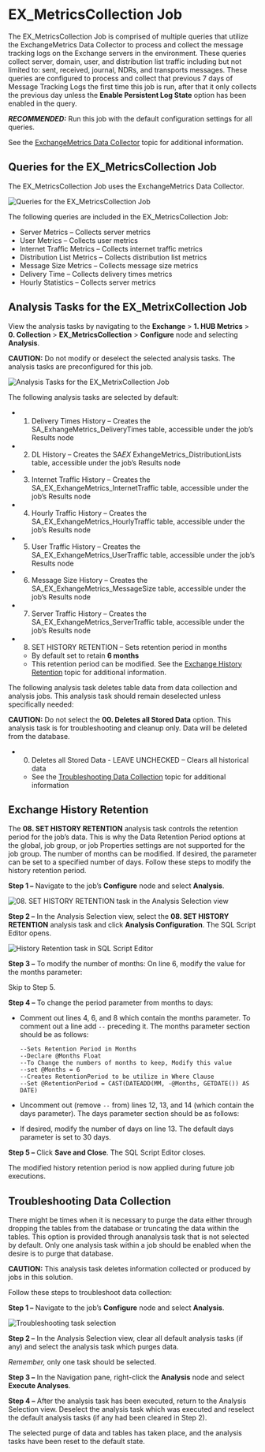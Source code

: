 # EX_MetricsCollection Job

The EX_MetricsCollection Job is comprised of multiple queries that utilize the ExchangeMetrics Data
Collector to process and collect the message tracking logs on the Exchange servers in the
environment. These queries collect server, domain, user, and distribution list traffic including but
not limited to: sent, received, journal, NDRs, and transports messages. These queries are configured
to process and collect that previous 7 days of Message Tracking Logs the first time this job is run,
after that it only collects the previous day unless the **Enable Persistent Log State** option has
been enabled in the query.

**_RECOMMENDED:_** Run this job with the default configuration settings for all queries.

See the
[ExchangeMetrics Data Collector](/versioned_docs/enterpriseauditor_11.6/enterpriseauditor/admin/datacollector/exchangemetrics/overview.md)
topic for additional information.

## Queries for the EX_MetricsCollection Job

The EX_MetricsCollection Job uses the ExchangeMetrics Data Collector.

![Queries for the EX_MetricsCollection Job](/img/versioned_docs/enterpriseauditor_11.6/enterpriseauditor/solutions/exchange/hubmetrics/collection/metricscollectionqueries.webp)

The following queries are included in the EX_MetricsCollection Job:

- Server Metrics – Collects server metrics
- User Metrics – Collects user metrics
- Internet Traffic Metrics – Collects internet traffic metrics
- Distribution List Metrics – Collects distribution list metrics
- Message Size Metrics – Collects message size metrics
- Delivery Time – Collects delivery times metrics
- Hourly Statistics – Collects server metrics

## Analysis Tasks for the EX_MetrixCollection Job

View the analysis tasks by navigating to the **Exchange** > **1. HUB Metrics** > **0. Collection** >
**EX_MetricsCollection** > **Configure** node and selecting **Analysis**.

**CAUTION:** Do not modify or deselect the selected analysis tasks. The analysis tasks are
preconfigured for this job.

![Analysis Tasks for the EX_MetrixCollection Job](/img/versioned_docs/enterpriseauditor_11.6/enterpriseauditor/solutions/exchange/hubmetrics/collection/metricscollectionanalysis.webp)

The following analysis tasks are selected by default:

-   1. Delivery Times History – Creates the SA_ExhangeMetrics_DeliveryTimes table, accessible under
       the job’s Results node
-   2. DL History – Creates the SA*EX* ExhangeMetrics_DistributionLists table, accessible under the
       job’s Results node
-   3. Internet Traffic History – Creates the SA_EX_ExhangeMetrics_InternetTraffic table, accessible
       under the job’s Results node
-   4. Hourly Traffic History – Creates the SA_EX_ExhangeMetrics_HourlyTraffic table, accessible
       under the job’s Results node
-   5. User Traffic History – Creates the SA_EX_ExhangeMetrics_UserTraffic table, accessible under
       the job’s Results node
-   6. Message Size History – Creates the SA_EX_ExhangeMetrics_MessageSize table, accessible under
       the job’s Results node
-   7. Server Traffic History – Creates the SA_EX_ExhangeMetrics_ServerTraffic table, accessible
       under the job’s Results node
-   8. SET HISTORY RETENTION – Sets retention period in months

    - By default set to retain **6 months**
    - This retention period can be modified. See the
      [Exchange History Retention](#exchange-history-retention) topic for additional information.

The following analysis task deletes table data from data collection and analysis jobs. This analysis
task should remain deselected unless specifically needed:

**CAUTION:** Do not select the **00. Deletes all Stored Data** option. This analysis task is for
troubleshooting and cleanup only. Data will be deleted from the database.

-   0. Deletes all Stored Data - LEAVE UNCHECKED – Clears all historical data

    - See the [Troubleshooting Data Collection](#troubleshooting-data-collection) topic for
      additional information

## Exchange History Retention

The **08. SET HISTORY RETENTION** analysis task controls the retention period for the job’s data.
This is why the Data Retention Period options at the global, job group, or job Properties settings
are not supported for the job group. The number of months can be modified. If desired, the parameter
can be set to a specified number of days. Follow these steps to modify the history retention period.

**Step 1 –** Navigate to the job’s **Configure** node and select **Analysis**.

![08. SET HISTORY RETENTION task in the Analysis Selection view](/img/versioned_docs/enterpriseauditor_11.6/enterpriseauditor/solutions/exchange/hubmetrics/collection/sethistoryretentiontask.webp)

**Step 2 –** In the Analysis Selection view, select the **08. SET HISTORY RETENTION** analysis task
and click **Analysis Configuration**. The SQL Script Editor opens.

![History Retention task in SQL Script Editor](/img/versioned_docs/enterpriseauditor_11.6/enterpriseauditor/solutions/exchange/hubmetrics/collection/sethistoryretentionscripteditor.webp)

**Step 3 –** To modify the number of months: On line 6, modify the value for the months parameter:

Skip to Step 5.

**Step 4 –** To change the period parameter from months to days:

- Comment out lines 4, 6, and 8 which contain the months parameter. To comment out a line add `--`
  preceding it. The months parameter section should be as follows:

    ```
    --Sets Retention Period in Months
    --Declare @Months Float
    --To Change the numbers of months to keep, Modify this value
    --set @Months = 6
    --Creates RetentionPeriod to be utilize in Where Clause
    --Set @RetentionPeriod = CAST(DATEADD(MM, -@Months, GETDATE()) AS DATE)
    ```

- Uncomment out (remove `--` from) lines 12, 13, and 14 (which contain the days parameter). The days
  parameter section should be as follows:
- If desired, modify the number of days on line 13. The default days parameter is set to 30 days.

**Step 5 –** Click **Save and Close**. The SQL Script Editor closes.

The modified history retention period is now applied during future job executions.

## Troubleshooting Data Collection

There might be times when it is necessary to purge the data either through dropping the tables from
the database or truncating the data within the tables. This option is provided through ananalysis
task that is not selected by default. Only one analysis task within a job should be enabled when the
desire is to purge that database.

**CAUTION:** This analysis task deletes information collected or produced by jobs in this solution.

Follow these steps to troubleshoot data collection:

**Step 1 –** Navigate to the job’s **Configure** node and select **Analysis**.

![Troubleshooting task selection](/img/versioned_docs/enterpriseauditor_11.6/enterpriseauditor/solutions/exchange/hubmetrics/collection/troubleshootingtaskselection.webp)

**Step 2 –** In the Analysis Selection view, clear all default analysis tasks (if any) and select
the analysis task which purges data.

_Remember,_ only one task should be selected.

**Step 3 –** In the Navigation pane, right-click the **Analysis** node and select **Execute
Analyses**.

**Step 4 –** After the analysis task has been executed, return to the Analysis Selection view.
Deselect the analysis task which was executed and reselect the default analysis tasks (if any had
been cleared in Step 2).

The selected purge of data and tables has taken place, and the analysis tasks have been reset to the
default state.
